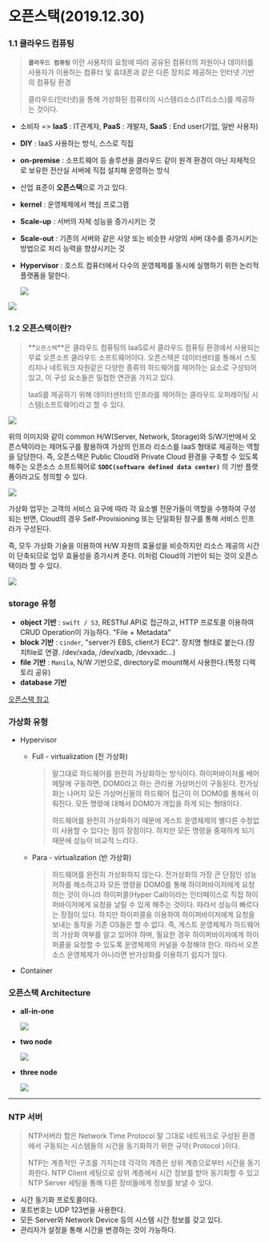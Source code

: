 # 오픈스택(2019.12.30)

### 1.1 클라우드 컴퓨팅

> **`클라우드 컴퓨팅`** 이란 사용자의 요청에 따라 공유된 컴퓨터의 자원이나 데이터를 사용자가 이용하는 컴퓨터 및 휴대폰과 같은 다른 장치로 제공하는 인터넷 기반의 컴퓨팅 환경
>
> 클라우드(인터넷)을 통해 가상화된 컴퓨터의 시스템리소스(IT리소스)를 제공하는 것이다.

- 소비자 => **IaaS** : IT관계자, **PaaS** : 개발자, **SaaS** : End user(기업, 일반 사용자) 

- **DIY** : IaaS 사용하는 방식, 스스로 직접

- **on-premise** : 소프트웨어 등 솔루션을  클라우드 같이 원격 환경이 아닌 자체적으로 보유한 전산실 서버에 직접 설치해 운영하는 방식

- 산업 표준이 **오픈스택**으로 가고 있다.

- **kernel** : 운영체제에서 핵심 프로그램

- **Scale-up** : 서버의 자체 성능을 증가시키는 것

- **Scale-out** : 기존의 서버와 같은 사양 또는 비슷한 사양의 서버 대수를 증가시키는 방법으로 처리 능력을 향샹시키는 것

- **Hypervisor** : 호스트 컴퓨터에서 다수의 운영체제를 동시에 실행하기 위한 논리적 플랫폼을 말한다.

  ![](https://user-images.githubusercontent.com/42603919/71605937-44661280-2bb0-11ea-863f-ca8997a3981c.PNG)

![](https://user-images.githubusercontent.com/42603919/71605943-53e55b80-2bb0-11ea-816c-2b542c9103fc.PNG)

### 1.2 오픈스택이란?

> **`오픈스택`**은 클라우드 컴퓨팅의 IaaS로서 클라우드 컴퓨팅 환경에서 사용되는 무료 오픈소프 클라우드 소프트웨어이다. 오픈스택은 데이터센터를 통해서 스토리지나 네트워크 자원같은 다양한 종류의 하드웨어를 제어하는 요소로 구성되어 있고, 이 구성 요소들은 밀접한 연관을 가지고 있다. 
>
> IaaS를 제공하기 위해 데이터센터의 인프라를 제어하는 클라우드 오퍼레이팅 시스템(소프트웨어)라고 할 수 있다.

![](https://user-images.githubusercontent.com/42603919/71605950-5fd11d80-2bb0-11ea-9043-94acc372c41b.PNG)

위의 이미지와 같이 common H/W(Server, Network, Storage)와 S/W기반에서 오픈스택이라는 제어도구를 활용하여 가상의 인프라 리소스를 IaaS 형태로 제공하는 역할을 담당한다. 즉, 오픈스택은 Public Cloud와 Private Cloud 환경을 구축할 수 있도록 해주는 오픈소스 소프트웨어로 **`SDDC(software defined data center)`** 의 기반 플랫폼이라고도 정의할 수 있다.

![](https://user-images.githubusercontent.com/42603919/71605952-61024a80-2bb0-11ea-98a6-7cb324f6dd0d.PNG)

가상화 업무는 고객의 서비스 요구에 따라 각 요소별 전문가들이 역할을 수행하여 구성되는 반면, Cloud의 경우  Self-Provisioning 또는 단일화된 창구를 통해 서비스 인프라가 구성된다.

즉, 모두 가상화 기술을 이용하여 H/W 자원의 효율성을 비슷하지만 리소스 제공의 시간이 단축되므로 업무 효율성을 증가시켜 준다. 이처럼 Cloud의 기반이 되는 것이 오픈스택이라 할 수 있다.

![](https://user-images.githubusercontent.com/42603919/71605958-6cee0c80-2bb0-11ea-9fde-7ed83481f950.PNG)

### storage 유형

- **object 기반** : `swift / S3`, RESTful API로 접근하고, HTTP 프로토콜 이용하여 CRUD Operation이 가능하다. "File + Metadata"
- **block 기반** : `cinder`, "server가 EBS, client가 EC2". 장치명 형태로 붙는다.(장치file로 연결. /dev/xada, /dev/xadb, /devxadc...)
- **file 기반** : `Manila`, N/W 기반으로, directory로 mount해서 사용한다.(특정 디렉토리 공유)
- **database 기반**

[오픈스택 참고](https://docs.openstack.org/train/)



### 가상화 유형

- Hypervisor

  - Full - virtualization (전 가상화)

    > 말그대로 하드웨어를 완전히 가상화하는 방식이다. 하이퍼바이저를 베어메탈에 구동하면, DOM0라고 하는 관리용 가상머신이 구동된다. 전가상화는 나머지 모든 가상머신들의 하드웨어 접근이 이 DOM0를 통해서 이뤄진다. 모든 명령에 대해서 DOM0가 개입을 하게 되는 형태이다.
    >
    > 하드웨어를 완전히 가상화하기 때문에 게스트 운영체제의 별다른 수정없이 사용할 수 있다는 점이 장점이다. 하지만 모든 명령을 중재하게 되기 때문에 성능이 비교적 느리다.

  - Para - virtualization (반 가상화)

    > 하드웨어를 완전히 가상화하지 않는다. 전가상화의 가장 큰 단점인 성능 저하를 해소하고자 모든 명령을 DOM0를 통해 하이퍼바이저에게 요청하는 것이 아니라 하이퍼콜(Hyper Call)이라는 인터페이스로 직접 하이퍼바이저에게 요청을 날릴 수 있게 해주는 것이다. 따라서 성능이 빠르다는 장점이 있다. 하지만 하이퍼콜을 이용하여 하이퍼바이저에게 요청을 보내는 동작을 기존 OS들은 할 수 없다. 즉, 게스트 운영체제가 하드웨어의 가상화 여부를 알고 있어야 하며, 필요한 경우 하이퍼바이저에게 하이퍼콜을 요청할 수 있도록 운영체제의 커널을 수정해야 한다. 따라서 오픈소스 운영체제가 아니라면 반가상화를 이용하기 쉽지가 않다.

- Container



### 오픈스택 Architecture

- **all-in-one**

  ![](https://user-images.githubusercontent.com/42603919/71605945-55168880-2bb0-11ea-88e9-31731cf60451.PNG)

- **two node**

  ![](https://user-images.githubusercontent.com/42603919/71605946-55af1f00-2bb0-11ea-8096-f02b771eee56.PNG)

- **three node**

  ![](https://user-images.githubusercontent.com/42603919/71605947-56e04c00-2bb0-11ea-8424-31b0f48e0a67.PNG)

  

---

### NTP 서버

> NTP서버라 함은 Network Time Protocol 말 그대로 네트워크로 구성된 환경에서 구동되는 시스템들의 시간을 동기화하기 위한 규약( Protocol )이다.
>
> NTP는 계층적인 구조를 가지는데 각각의 계층은 상위 계층으로부터 시간을 동기화한다. NTP Client 세팅으로 상위 계층에서 시간 정보를 받아 동기화할 수 있고 NTP Server 세팅을 통해 다른 장비들에게 정보를 보낼 수 있다.

- 시간 동기화 프로토콜이다.
- 포트번호는 UDP 123번을 사용한다.
- 모든 Server와 Network Device 등의 시스템 시간 정보를 갖고 있다.
- 관리자가 설정을 통해 시간을 변경하는 것이 가능하다.